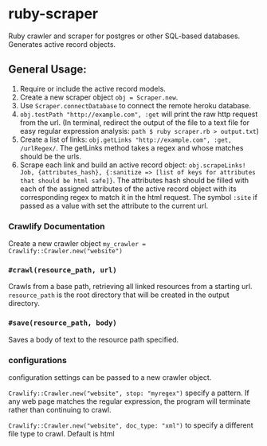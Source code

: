 # ruby-scraper
Ruby crawler and scraper for postgres or other SQL-based databases. Generates active record objects.

## General Usage:
1. Require or include the active record models. <br>
2. Create a new scraper object `obj = Scraper.new`. <br>
3. Use `Scraper.connectDatabase` to connect the remote heroku database.<br>
4. `obj.testPath "http://example.com", :get` will print the raw http request from the url. (In terminal, redirect the output of the file to a text file for easy regular expression analysis: `path $ ruby scraper.rb > output.txt`)<br>
5. Create a list of links: `obj.getLinks "http://example.com", :get, /urlRegex/`. The getLinks method takes a regex and whose matches should be the urls.<br>
6. Scrape each link and build an active record object: `obj.scrapeLinks! Job, {attributes_hash}, {:sanitize => [list of keys for attributes that should be html safe]}`. The attributes hash should be filled with each of the assigned attributes of the active record object with its corresponding regex to match it in the html request. The symbol `:site` if passed as a value with set the attribute to the current url.

### Crawlify Documentation
Create a new crawler object `my_crawler = Crawlify::Crawler.new("website")`

### `#crawl(resource_path, url)`
Crawls from a base path, retrieving all linked resources from a starting url. `resource_path` is the root directory that will be created in the output directory.

### `#save(resource_path, body)`
Saves a body of text to the resource path specified.

### configurations
configuration settings can be passed to a new crawler object.

`Crawlify::Crawler.new("website", stop: "myregex")` specify a pattern. If any web page matches the regular expression, the program will terminate rather than continuing to crawl.

`Crawlify::Crawler.new("website", doc_type: "xml")` to specify a different file type to crawl. Default is html

